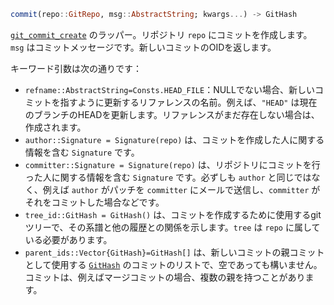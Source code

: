 ```julia
commit(repo::GitRepo, msg::AbstractString; kwargs...) -> GitHash
```

[`git_commit_create`](https://libgit2.org/libgit2/#HEAD/group/commit/git_commit_create) のラッパー。リポジトリ `repo` にコミットを作成します。`msg` はコミットメッセージです。新しいコミットのOIDを返します。

キーワード引数は次の通りです：

  * `refname::AbstractString=Consts.HEAD_FILE`：NULLでない場合、新しいコミットを指すように更新するリファレンスの名前。例えば、`"HEAD"` は現在のブランチのHEADを更新します。リファレンスがまだ存在しない場合は、作成されます。
  * `author::Signature = Signature(repo)` は、コミットを作成した人に関する情報を含む `Signature` です。
  * `committer::Signature = Signature(repo)` は、リポジトリにコミットを行った人に関する情報を含む `Signature` です。必ずしも `author` と同じではなく、例えば `author` がパッチを `committer` にメールで送信し、`committer` がそれをコミットした場合などです。
  * `tree_id::GitHash = GitHash()` は、コミットを作成するために使用するgitツリーで、その系譜と他の履歴との関係を示します。`tree` は `repo` に属している必要があります。
  * `parent_ids::Vector{GitHash}=GitHash[]` は、新しいコミットの親コミットとして使用する [`GitHash`](@ref) のコミットのリストで、空であっても構いません。コミットは、例えばマージコミットの場合、複数の親を持つことがあります。
